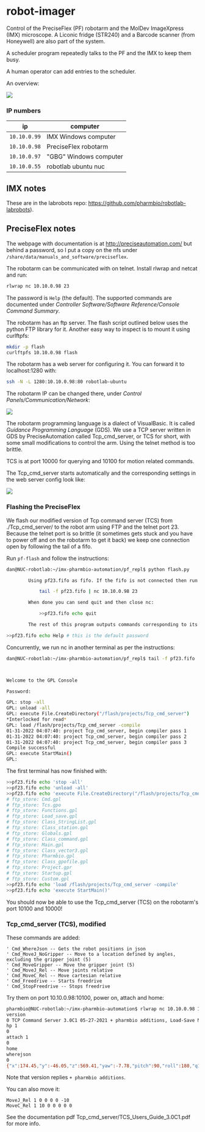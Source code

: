 # robot-imager

Control of the PreciseFlex (PF) robotarm and the MolDev ImageXpress (IMX) microscope.
A Liconic fridge (STR240) and a Barcode scanner (from Honeywell) are also part of the system.

A scheduler program repeatedly talks to the PF and the IMX to keep them busy.

A human operator can add entries to the scheduler.

An overview:

<img src="images/overview.svg"/>

### IP numbers

ip           | computer
---          | ---
`10.10.0.99` | IMX Windows computer
`10.10.0.98` | PreciseFlex robotarm
`10.10.0.97` | "GBG" Windows computer
`10.10.0.55` | robotlab ubuntu nuc

## IMX notes

These are in the labrobots repo: https://github.com/pharmbio/robotlab-labrobots).

## PreciseFlex notes

The webpage with documentation is at http://preciseautomation.com/ but behind a password,
so I put a copy on the nfs under `/share/data/manuals_and_software/preciseflex`.

The robotarm can be communicated with on telnet. Install rlwrap and netcat and run:

```sh
rlwrap nc 10.10.0.98 23
```

The password is `Help` (the default). The supported commands are documented under
_Controller Software/Software Reference/Console Command Summary_.

The robotarm has an ftp server. The flash script outlined below uses the python FTP library for it.
Another easy way to inspect is to mount it using curlftpfs:

```sh
mkdir -p flash
curlftpfs 10.10.0.98 flash
```

The robotarm has a web server for configuring it. You can forward it to localhost:1280 with:

```sh
ssh -N -L 1280:10.10.0.98:80 robotlab-ubuntu
```

The robotarm IP can be changed there, under _Control Panels/Communication/Network_:

<img src="images/pf-ip.png"/>

The robotarm programming language is a dialect of VisualBasic.
It is called _Guidance Programming Language_ (GDS).
We use a TCP server written in GDS by PreciseAutomation called Tcp_cmd_server,
or TCS for short, with some small modifications to control the arm.
Using the telnet method is too brittle.

TCS is at port 10000 for querying and 10100 for motion related commands.

The Tcp_cmd_server starts automatically and the corresponding settings in the web server config look like:

<img src="images/pf-startup-config.png"/>

### Flashing the PreciseFlex

We flash our modified version of Tcp command server (TCS) from
./Tcp_cmd_server/ to the robot arm using FTP and the telnet port 23.
Because the telnet port is so brittle (it sometimes gets stuck and you have
to power off and on the robotarm to get it back) we keep one connection open
by following the tail of a fifo.

Run `pf-flash` and follow the instructions:

```sh
dan@NUC-robotlab:~/imx-pharmbio-automation/pf_repl$ python flash.py

        Using pf23.fifo as fifo. If the fifo is not connected then run:

            tail -f pf23.fifo | nc 10.10.0.98 23

        When done you can send quit and then close nc:

            >>pf23.fifo echo quit

        The rest of this program outputs commands corresponding to its communication on the fifo.

>>pf23.fifo echo Help # this is the default password
```

Concurrently, we run nc in another terminal as per the instructions:

```sh
dan@NUC-robotlab:~/imx-pharmbio-automation/pf_repl$ tail -f pf23.fifo | nc 10.10.0.98 23



Welcome to the GPL Console

Password:

GPL: stop -all
GPL: unload -all
GPL: execute File.CreateDirectory("/flash/projects/Tcp_cmd_server")
*Interlocked for read*
GPL: load /flash/projects/Tcp_cmd_server -compile
01-31-2022 04:07:40: project Tcp_cmd_server, begin compiler pass 1
01-31-2022 04:07:40: project Tcp_cmd_server, begin compiler pass 2
01-31-2022 04:07:40: project Tcp_cmd_server, begin compiler pass 3
Compile successful
GPL: execute StartMain()
GPL:
```

The first terminal has now finished with:
```sh
>>pf23.fifo echo 'stop -all'
>>pf23.fifo echo 'unload -all'
>>pf23.fifo echo 'execute File.CreateDirectory("/flash/projects/Tcp_cmd_server")'
# ftp_store: Cmd.gpl
# ftp_store: Tcs.gpo
# ftp_store: Functions.gpl
# ftp_store: Load_save.gpl
# ftp_store: Class_StringList.gpl
# ftp_store: Class_station.gpl
# ftp_store: Globals.gpl
# ftp_store: Class_command.gpl
# ftp_store: Main.gpl
# ftp_store: Class_vector3.gpl
# ftp_store: Pharmbio.gpl
# ftp_store: Class_gpofile.gpl
# ftp_store: Project.gpr
# ftp_store: Startup.gpl
# ftp_store: Custom.gpl
>>pf23.fifo echo 'load /flash/projects/Tcp_cmd_server -compile'
>>pf23.fifo echo 'execute StartMain()'
```

You should now be able to use the Tcp_cmd_server (TCS) on the robotarm's port 10100 and 10000!

### Tcp_cmd_server (TCS), modified

These commands are added:

```
' Cmd_WhereJson -- Gets the robot positions in json
' Cmd_MoveJ_NoGripper -- Move to a location defined by angles, excluding the gripper joint (5)
' Cmd_MoveGripper -- Move the gripper joint (5)
' Cmd_MoveJ_Rel -- Move joints relative
' Cmd_MoveC_Rel -- Move cartesian relative
' Cmd_Freedrive -- Starts freedrive
' Cmd_StopFreedrive -- Stops freedrive
```

Try them on port 10.10.0.98:10100, power on, attach and home:

```sh
pharmbio@NUC-robotlab:~/imx-pharmbio-automation$ rlwrap nc 10.10.0.98 10100
version
0 TCP Command Server 3.0C1 05-27-2021 + pharmbio additions, Load-Save Module 3.0B2 12-04-2020
hp 1
0
attach 1
0
home
wherejson
0
{"x":174.45,"y":-46.05,"z":569.41,"yaw":-7.78,"pitch":90,"roll":180,"q1":569.41,"q2":-0.15,"q3":184.78,"q4":-912.41,"q5":126.58,"speed":50}
```

Note that version replies `+ pharmbio additions`.

You can also move it:
```
MoveJ_Rel 1 0 0 0 0 -10
MoveC_Rel 1 10 0 0 0 0 0
```

See the documentation pdf Tcp_cmd_server/TCS_Users_Guide_3.0C1.pdf for more info.

